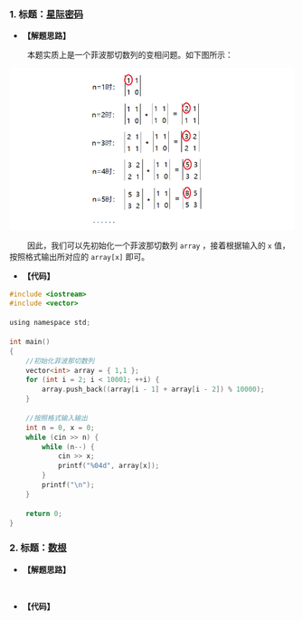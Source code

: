 ### 1. 标题：[星际密码](https://www.nowcoder.com/questionTerminal/34f17d5f2a8240bea661a23ec095a062)
- **【解题思路】**<br>

&#160; &#160; &#160; &#160; 本题实质上是一个菲波那切数列的变相问题。如下图所示：<br>

![image](https://github.com/X-Perseverance/ProblemSet/blob/master/images/day25Solution1.png)<br>

&#160; &#160; &#160; &#160; 因此，我们可以先初始化一个菲波那切数列 `array` ，接着根据输入的 `x` 值，按照格式输出所对应的 `array[x]` 即可。<br>

- **【代码】**
``` c ++
#include <iostream>
#include <vector>

using namespace std;

int main()
{
	//初始化菲波那切数列
	vector<int> array = { 1,1 };
	for (int i = 2; i < 10001; ++i) {
		array.push_back((array[i - 1] + array[i - 2]) % 10000);
	}

	//按照格式输入输出
	int n = 0, x = 0;
	while (cin >> n) {
		while (n--) {
			cin >> x;
			printf("%04d", array[x]);
		}
		printf("\n");
	}

	return 0;
}
```

### 2. 标题：[数根](https://www.nowcoder.com/questionTerminal/e2422543519249f292d8435394ab82fe)
- **【解题思路】**<br>

&#160; &#160; &#160; &#160; 

- **【代码】**
``` c ++

```
